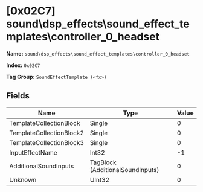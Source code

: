 # [0x02C7] sound\dsp_effects\sound_effect_templates\controller_0_headset

**Name:** ```sound\dsp_effects\sound_effect_templates\controller_0_headset```

**Index:** ```0x02C7```

**Tag Group:** ```SoundEffectTemplate (<fx>)```

## Fields

Name	| Type	| Value
---	|---	|---	|
TemplateCollectionBlock	|Single	|0
TemplateCollectionBlock2	|Single	|0
TemplateCollectionBlock3	|Single	|0
InputEffectName	|Int32	|-1
AdditionalSoundInputs	|TagBlock (AdditionalSoundInputs)	|0
Unknown	|UInt32	|0



